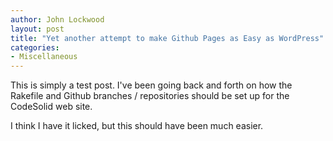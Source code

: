 ```yaml
---
author: John Lockwood
layout: post
title: "Yet another attempt to make Github Pages as Easy as WordPress" 
categories:
- Miscellaneous
---
```


This is simply a test post.  I've been going back and forth on how the Rakefile and Github branches / repositories should be set up for the CodeSolid web site. 

I think I have it licked, but this should have been much easier.